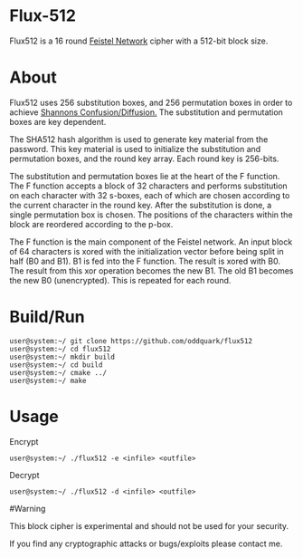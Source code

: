 # Flux-512

Flux512 is a 16 round <a href="https://en.wikipedia.org/wiki/Feistel_cipher">Feistel Network</a> cipher with a 512-bit block size. 

# About

Flux512 uses 256 substitution boxes, and 256 permutation boxes in order to achieve <a href="https://en.wikipedia.org/wiki/Confusion_and_diffusion">Shannons Confusion/Diffusion.</a> The substitution and permutation boxes are key dependent.

The SHA512 hash algorithm is used to generate key material from the password. This key material is used to initialize the substitution and permutation boxes, and the round key array. Each round key is 256-bits.

The substitution and permutation boxes lie at the heart of the F function. The F function accepts a block of 32 characters and performs substitution on each character with 32 s-boxes, each of which are chosen according to the current character in the round key. After the substitution is done, a single permutation box is chosen. The positions of the characters within the block are reordered according to the p-box.

The F function is the main component of the Feistel network. An input block of 64 characters is xored with the initialization vector before being split in half (B0 and B1).
B1 is fed into the F function. The result is xored with B0. The result from this xor operation becomes the new B1. The old B1 becomes the new B0 (unencrypted). This is repeated for each round.

# Build/Run
```
user@system:~/ git clone https://github.com/oddquark/flux512
user@system:~/ cd flux512
user@system:~/ mkdir build
user@system:~/ cd build
user@system:~/ cmake ../
user@system:~/ make
```

# Usage

Encrypt
```
user@system:~/ ./flux512 -e <infile> <outfile>
```
Decrypt
```
user@system:~/ ./flux512 -d <infile> <outfile>

```

#Warning

This block cipher is experimental and should not be used for your security.

If you find any cryptographic attacks or bugs/exploits please contact me.   

